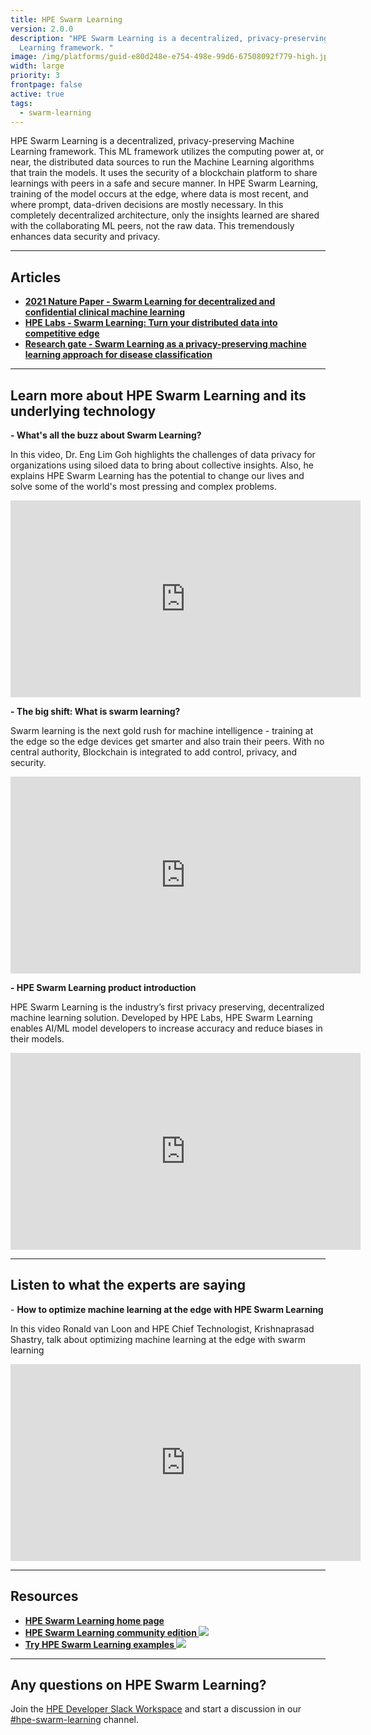 ```yaml
---
title: HPE Swarm Learning
version: 2.0.0
description: "HPE Swarm Learning is a decentralized, privacy-preserving Machine
  Learning framework. "
image: /img/platforms/guid-e80d248e-e754-498e-99d6-67508092f779-high.jpg
width: large
priority: 3
frontpage: false
active: true
tags:
  - swarm-learning
---
```

HPE Swarm Learning is a decentralized, privacy-preserving Machine Learning framework. This ML framework utilizes the computing power at, or near, the distributed data sources to run the Machine Learning algorithms that train the models. It uses the security of a blockchain platform to share learnings with peers in a safe and secure manner. In  HPE Swarm Learning, training of the model occurs at the edge, where data is most recent, and where prompt, data-driven decisions are mostly necessary. In this completely decentralized architecture, only the insights learned are shared with the collaborating ML peers, not the raw data. This tremendously enhances data security and privacy.

- - -

## Articles

* **[2﻿021 Nature Paper - Swarm Learning for decentralized and confidential clinical machine learning](https://www.nature.com/articles/s41586-021-03583-3)**
* **[HPE Labs - Swarm Learning: Turn your distributed data into competitive edge](https://www.hpe.com/psnow/doc/a50000344enw?jumpid=in_lit-psnow-red)**
* **[Research gate - Swarm Learning as a privacy-preserving machine learning approach for disease classification](https://www.researchgate.net/publication/342495847_Swarm_Learning_as_a_privacy-preserving_machine_learning_approach_for_disease_classification)**

- - -

## Learn more about HPE Swarm Learning and its underlying technology

**\-﻿ What's all the buzz about Swarm Learning?**

In this video, Dr. Eng Lim Goh highlights the challenges of data privacy for organizations using siloed data to bring about collective insights. Also, he explains HPE Swarm Learning has the potential to change our lives and solve some of the world's most pressing and complex problems.

<iframe width="560" height="315" src="https://www.youtube.com/embed/JqwjyENd89I" title="YouTube video player" frameborder="0" allow="accelerometer; autoplay; clipboard-write; encrypted-media; gyroscope; picture-in-picture" allowfullscreen></iframe>

**\-﻿ The big shift: What is swarm learning?**

Swarm learning is the next gold rush for machine intelligence - training at the edge so the edge devices get smarter and also train their peers. With no central authority, Blockchain is integrated to add control, privacy, and security.

<iframe width="560" height="315" src="https://www.youtube.com/embed/6Fep6Lw5t-U" title="YouTube video player" frameborder="0" allow="accelerometer; autoplay; clipboard-write; encrypted-media; gyroscope; picture-in-picture" allowfullscreen></iframe>

**\-﻿ HPE Swarm Learning product introduction**

HPE Swarm Learning is the industry’s first privacy preserving, decentralized machine learning solution. Developed by HPE Labs, HPE Swarm Learning enables AI/ML model developers to increase accuracy and reduce biases in their models.

<iframe width="560" height="315" src="https://www.youtube.com/embed/ORujFJ1lVVw" title="YouTube video player" frameborder="0" allow="accelerometer; autoplay; clipboard-write; encrypted-media; gyroscope; picture-in-picture" allowfullscreen></iframe>

- - -

## Listen to what the experts are saying

\-﻿ **How to optimize machine learning at the edge with HPE Swarm Learning**

In this video Ronald van Loon and HPE Chief Technologist, Krishnaprasad Shastry, talk about optimizing machine learning at the edge with swarm learning

<iframe width="560" height="315" src="https://www.youtube.com/embed/paBt6nvyTHQ" title="YouTube video player" frameborder="0" allow="accelerometer; autoplay; clipboard-write; encrypted-media; gyroscope; picture-in-picture" allowfullscreen></iframe>

- - -

## Resources[](https://www.hpe.com/us/en/solutions/artificial-intelligence/swarm-learning.html)

* **[H﻿PE Swarm Learning home page](https://www.hpe.com/us/en/solutions/artificial-intelligence/swarm-learning.html)**
* [**HPE Swarm Learning community edition ![](Github)**](https://github.com/HewlettPackard/swarm-learning)
* [**Try HPE Swarm Learning examples ![](Github)**](https://github.com/HewlettPackard/swarm-learning/tree/master/examples)

- - -

## Any questions on HPE Swarm Learning?

J﻿oin the [HPE Developer Slack Workspace](https://slack.hpedev.io/) and start a discussion in our [\#hpe-swarm-learning](https://hpedev.slack.com/archives/C04A5DK9TUK) channel.